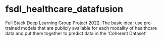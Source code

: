 # fsdl_healthcare_datafusion
Full Stack Deep Learning Group Project 2022. The basic idea: use pre-trained models that are publicly available for each modality of healthcare data and put them together to predict data in the ‘Coherent Dataset’ 
